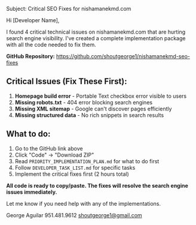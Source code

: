 Subject: Critical SEO Fixes for nishamanekmd.com

Hi [Developer Name],

I found 4 critical technical issues on nishamanekmd.com that are hurting search engine visibility. I've created a complete implementation package with all the code needed to fix them.

**GitHub Repository:** https://github.com/shoutgeorge1/nishamanekmd-seo-fixes

## Critical Issues (Fix These First):
1. **Homepage build error** - Portable Text checkbox error visible to users
2. **Missing robots.txt** - 404 error blocking search engines
3. **Missing XML sitemap** - Google can't discover pages efficiently
4. **Missing structured data** - No rich snippets in search results

## What to do:
1. Go to the GitHub link above
2. Click "Code" → "Download ZIP" 
3. Read `PRIORITY_IMPLEMENTATION_PLAN.md` for what to do first
4. Follow `DEVELOPER_TASK_LIST.md` for specific tasks
5. Implement the critical fixes first (2 hours total)

**All code is ready to copy/paste. The fixes will resolve the search engine issues immediately.**

Let me know if you need help with any of the implementations.

George Aguilar
951.481.9612
shoutgeorge1@gmail.com
